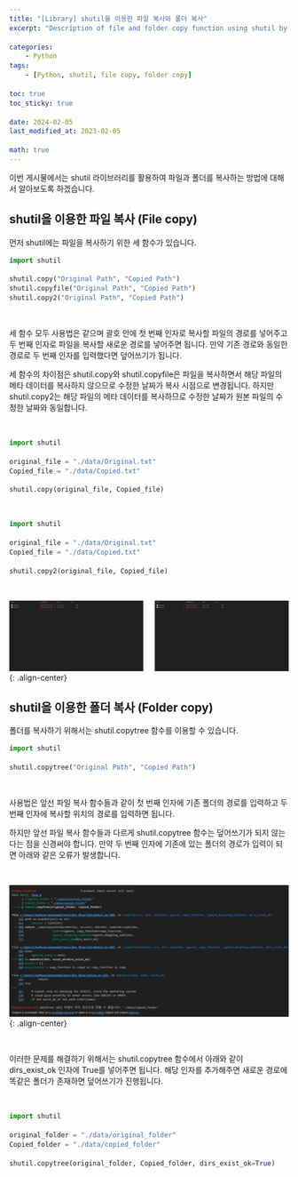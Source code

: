 ```yaml
---
title: "[Library] shutil을 이용한 파일 복사와 폴더 복사"
excerpt: "Description of file and folder copy function using shutil by Junhyuns"

categories:
    - Python
tags:
    - [Python, shutil, file copy, folder copy]

toc: true
toc_sticky: true

date: 2024-02-05
last_modified_at: 2023-02-05

math: true
---
```


이번 게시물에서는 shutil 라이브러리를 활용하여 파일과 폴더를 복사하는 방법에 대해서 알아보도록 하겠습니다.

## shutil을 이용한 파일 복사 (File copy)

먼저 shutil에는 파일을 복사하기 위한 세 함수가 있습니다.


```python
import shutil

shutil.copy("Original Path", "Copied Path")
shutil.copyfile("Original Path", "Copied Path")
shutil.copy2("Original Path", "Copied Path")
```

<br>

세 함수 모두 사용법은 같으며 괄호 안에 첫 번째 인자로 복사할 파일의 경로를 넣어주고 두 번째 인자로 파일을 복사할 새로운 경로를 넣어주면 됩니다. 만약 기존 경로와 동일한 경로로 두 번째 인자를 입력했다면 덮어쓰기가 됩니다.

세 함수의 차이점은 shutil.copy와 shutil.copyfile은 파일을 복사하면서 해당 파일의 메타 데이터를 복사하지 않으므로 수정한 날짜가 복사 시점으로 변경됩니다. 하지만 shutil.copy2는 해당 파일의 메타 데이터를 복사하므로 수정한 날짜가 원본 파일의 수정한 날짜와 동일합니다.

<br>

```python
import shutil

original_file = "./data/Original.txt"
Copied_file = "./data/Copied.txt"

shutil.copy(original_file, Copied_file)
```

<br>

```python
import shutil

original_file = "./data/Original.txt"
Copied_file = "./data/Copied.txt"

shutil.copy2(original_file, Copied_file)
```

<br>

![img_file](../assets/img/post/shutilcopy/post.png){: .align-center}

## shutil을 이용한 폴더 복사 (Folder copy)

폴더를 복사하기 위해서는 shutil.copytree 함수를 이용할 수 있습니다.

```python
import shutil

shutil.copytree("Original Path", "Copied Path")
```

<br>

사용법은 앞선 파일 복사 함수들과 같이 첫 번째 인자에 기존 폴더의 경로를 입력하고 두 번째 인자에 복사할 위치의 경로를 입력하면 됩니다.

하지만 앞선 파일 복사 함수들과 다르게 shutil.copytree 함수는 덮어쓰기가 되지 않는다는 점을 신경써야 합니다. 만약 두 번째 인자에 기존에 있는 폴더의 경로가 입력이 되면 아래와 같은 오류가 발생합니다.

<br>

![img_folder](../assets/img/post/shutilcopy/folder.png){: .align-center}

<br>

이러한 문제를 해결하기 위해서는 shutil.copytree 함수에서 아래와 같이 dirs_exist_ok 인자에 True를 넣어주면 됩니다. 해당 인자를 추가해주면 새로운 경로에 똑같은 폴더가 존재하면 덮어쓰기가 진행됩니다.

<br>

```python
import shutil

original_folder = "./data/original_folder"
Copied_folder = "./data/copied_folder"

shutil.copytree(original_folder, Copied_folder, dirs_exist_ok=True)
```